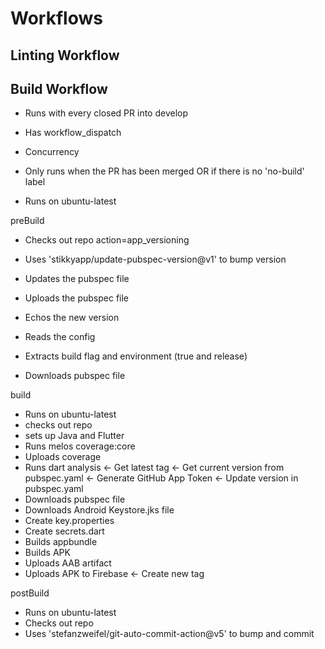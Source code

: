 # Workflows

## Linting Workflow

## Build Workflow

- Runs with every closed PR into develop
- Has workflow_dispatch
- Concurrency

- Only runs when the PR has been merged OR if there is no 'no-build' label
- Runs on ubuntu-latest

preBuild
- Checks out repo
action=app_versioning
- Uses 'stikkyapp/update-pubspec-version@v1' to bump version
- Updates the pubspec file
- Uploads the pubspec file
- Echos the new version

- Reads the config
- Extracts build flag and environment (true and release)
- Downloads pubspec file

build
- Runs on ubuntu-latest
- checks out repo
- sets up Java and Flutter
- Runs melos coverage:core
- Uploads coverage
- Runs dart analysis
<- Get latest tag
<- Get current version from pubspec.yaml
<- Generate GitHub App Token
<- Update version in pubspec.yaml
- Downloads pubspec file
- Downloads Android Keystore.jks file
- Create key.properties
- Create secrets.dart
- Builds appbundle
- Builds APK
- Uploads AAB artifact
- Uploads APK to Firebase
<- Create new tag

postBuild
- Runs on ubuntu-latest
- Checks out repo
- Uses 'stefanzweifel/git-auto-commit-action@v5' to bump and commit
